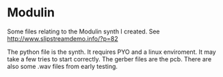 # Modulin
Some files relating to the Modulin synth I created. See http://www.slipstreamdemo.info/?p=82

The python file is the synth. It requires PYO and a linux enviroment. It may take a few tries to start correctly.
The gerber files are the pcb.
There are also some .wav files from early testing.
